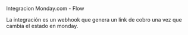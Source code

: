 Integracion Monday.com - Flow

La integración es un webhook que genera un link de cobro una vez que cambia el estado en monday.